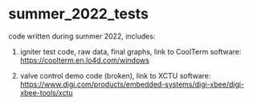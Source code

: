 # summer_2022_tests
code written during summer 2022, includes:

 1) igniter test code, raw data, final graphs, link to CoolTerm software: https://coolterm.en.lo4d.com/windows
 
 2) valve control demo code (broken), link to XCTU software: https://www.digi.com/products/embedded-systems/digi-xbee/digi-xbee-tools/xctu
